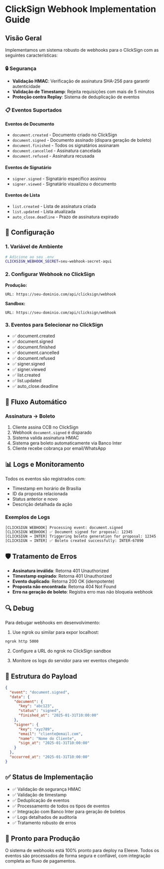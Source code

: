 # ClickSign Webhook Implementation Guide

## Visão Geral

Implementamos um sistema robusto de webhooks para o ClickSign com as seguintes características:

### 🔒 Segurança
- **Validação HMAC**: Verificação de assinatura SHA-256 para garantir autenticidade
- **Validação de Timestamp**: Rejeita requisições com mais de 5 minutos
- **Proteção contra Replay**: Sistema de deduplicação de eventos

### 📋 Eventos Suportados

#### Eventos de Documento
- `document.created` - Documento criado no ClickSign
- `document.signed` - Documento assinado (dispara geração de boleto)
- `document.finished` - Todos os signatários assinaram
- `document.cancelled` - Assinatura cancelada
- `document.refused` - Assinatura recusada

#### Eventos de Signatário
- `signer.signed` - Signatário específico assinou
- `signer.viewed` - Signatário visualizou o documento

#### Eventos de Lista
- `list.created` - Lista de assinatura criada
- `list.updated` - Lista atualizada
- `auto_close.deadline` - Prazo de assinatura expirado

## 🔧 Configuração

### 1. Variável de Ambiente
```bash
# Adicione ao seu .env
CLICKSIGN_WEBHOOK_SECRET=seu-webhook-secret-aqui
```

### 2. Configurar Webhook no ClickSign

**Produção:**
```
URL: https://seu-dominio.com/api/clicksign/webhook
```

**Sandbox:**
```
URL: https://seu-dominio.com/api/clicksign/webhook
```

### 3. Eventos para Selecionar no ClickSign
- ✅ document.created
- ✅ document.signed
- ✅ document.finished
- ✅ document.cancelled
- ✅ document.refused
- ✅ signer.signed
- ✅ signer.viewed
- ✅ list.created
- ✅ list.updated
- ✅ auto_close.deadline

## 🚀 Fluxo Automático

### Assinatura → Boleto
1. Cliente assina CCB no ClickSign
2. Webhook `document.signed` é disparado
3. Sistema valida assinatura HMAC
4. Sistema gera boleto automaticamente via Banco Inter
5. Cliente recebe cobrança por email/WhatsApp

## 📊 Logs e Monitoramento

Todos os eventos são registrados com:
- Timestamp em horário de Brasília
- ID da proposta relacionada
- Status anterior e novo
- Descrição detalhada da ação

### Exemplos de Logs
```
[CLICKSIGN WEBHOOK] Processing event: document.signed
[CLICKSIGN WEBHOOK] ✅ Document signed for proposal: 12345
[CLICKSIGN → INTER] Triggering boleto generation for proposal: 12345
[CLICKSIGN → INTER] ✅ Boleto created successfully: INTER-67890
```

## 🛡️ Tratamento de Erros

- **Assinatura inválida**: Retorna 401 Unauthorized
- **Timestamp expirado**: Retorna 401 Unauthorized
- **Evento duplicado**: Retorna 200 OK (idempotente)
- **Proposta não encontrada**: Retorna 404 Not Found
- **Erro na geração de boleto**: Registra erro mas não bloqueia webhook

## 🔍 Debug

Para debugar webhooks em desenvolvimento:

1. Use ngrok ou similar para expor localhost:
```bash
ngrok http 5000
```

2. Configure a URL do ngrok no ClickSign sandbox

3. Monitore os logs do servidor para ver eventos chegando

## 📝 Estrutura do Payload

```json
{
  "event": "document.signed",
  "data": {
    "document": {
      "key": "abc123",
      "status": "signed",
      "finished_at": "2025-01-31T10:00:00"
    },
    "signer": {
      "key": "xyz789",
      "email": "cliente@email.com",
      "name": "Nome do Cliente",
      "sign_at": "2025-01-31T10:00:00"
    }
  },
  "occurred_at": "2025-01-31T10:00:00"
}
```

## ✅ Status de Implementação

- ✅ Validação de segurança HMAC
- ✅ Validação de timestamp
- ✅ Deduplicação de eventos
- ✅ Processamento de todos os tipos de eventos
- ✅ Integração com Banco Inter para geração de boletos
- ✅ Logs detalhados de auditoria
- ✅ Tratamento robusto de erros

## 🏪 Pronto para Produção

O sistema de webhooks está 100% pronto para deploy na Eleeve. Todos os eventos são processados de forma segura e confiável, com integração completa ao fluxo de pagamentos.